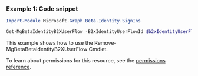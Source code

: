### Example 1: Code snippet

```powershellImport-Module Microsoft.Graph.Beta.Identity.SignIns

Get-MgBetaIdentityB2XUserFlow -B2xIdentityUserFlowId $b2xIdentityUserFlowId
```
This example shows how to use the Remove-MgBetaBetaIdentityB2XUserFlow Cmdlet.
To learn about permissions for this resource, see the [permissions reference](/graph/permissions-reference).

